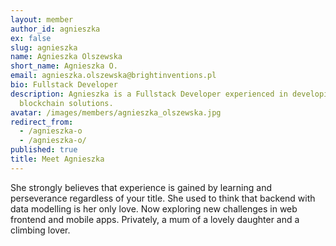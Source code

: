 ```yaml
---
layout: member
author_id: agnieszka
ex: false
slug: agnieszka
name: Agnieszka Olszewska
short_name: Agnieszka O.
email: agnieszka.olszewska@brightinventions.pl
bio: Fullstack Developer
description: Agnieszka is a Fullstack Developer experienced in developing
  blockchain solutions.
avatar: /images/members/agnieszka_olszewska.jpg
redirect_from:
  - /agnieszka-o
  - /agnieszka-o/
published: true
title: Meet Agnieszka
---
```

She strongly believes that experience is gained by learning and perseverance regardless of your title. She used to think that backend with data modelling is her only love. Now exploring new challenges in web frontend and mobile apps. Privately, a mum of a lovely daughter and a climbing lover.